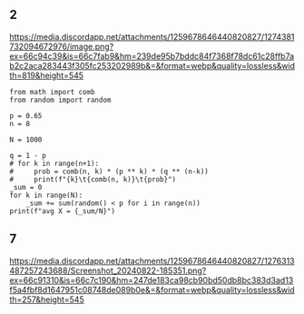 
## 2
https://media.discordapp.net/attachments/1259678646440820827/1274381732094672976/image.png?ex=66c94c39&is=66c7fab9&hm=239de95b7bddc84f7368f78dc61c28ffb7ab2c2aca283443f305fc253202989b&=&format=webp&quality=lossless&width=819&height=545
```
from math import comb
from random import random

p = 0.65
n = 8

N = 1000

q = 1 - p
# for k in range(n+1):
#     prob = comb(n, k) * (p ** k) * (q ** (n-k))
#     print(f"{k}\t{comb(n, k)}\t{prob}")
_sum = 0
for k in range(N):
    _sum += sum(random() < p for i in range(n))
print(f"avg X = {_sum/N}")
```
## 7
https://media.discordapp.net/attachments/1259678646440820827/1276313487257243688/Screenshot_20240822-185351.png?ex=66c91310&is=66c7c190&hm=247de183ca98cb90bd50db8bc383d3ad13f5a4fbf8d1647951c08748de089b0e&=&format=webp&quality=lossless&width=257&height=545
